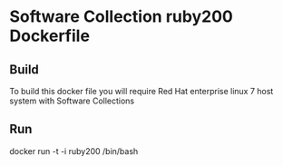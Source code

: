 Software Collection ruby200 Dockerfile
===============

Build
-----
To build this docker file you will require Red Hat enterprise linux 7 host system with Software Collections

Run
-----
docker run -t -i ruby200 /bin/bash
